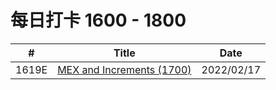 # 每日打卡 1600 - 1800

|  #  | Title           |    Date  | 
|-----|---------------- | --------------- |
|  1619E  |[MEX and Increments (1700) ](./code/1619E.md)   |2022/02/17|
